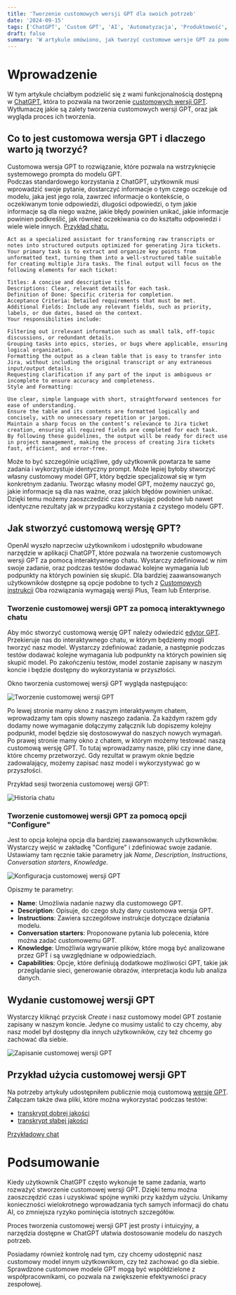 ```yaml
---
title: 'Tworzenie customowych wersji GPT dla swoich potrzeb'
date: '2024-09-15'
tags: ['ChatGPT', 'Custom GPT', 'AI', 'Automatyzacja', 'Produktowość', 'Narzędzia AI', 'OpenAI']
draft: false
summary: 'W artykule omówiono, jak tworzyć customowe wersje GPT za pomocą narzędzi dostępnych w ChatGPT. Przedstawiono zalety tworzenia takich modeli, proces ich tworzenia oraz przykłady zastosowań. Podkreślono, że customowe GPT mogą zaoszczędzić czas i zapewnić spójne wyniki, eliminując konieczność wielokrotnego wprowadzania tych samych informacji do chatu AI.'
---
```


# Wprowadzenie
W tym artykule chciałbym podzielić się z wami funkcjonalnością dostępną w [ChatGPT](https://chatgpt.com/), która to pozwala na tworzenie [customowych wersji GPT](https://openai.com/index/introducing-gpts/). Wytłumaczę jakie są zalety tworzenia customowych wersji GPT, oraz jak wygląda proces ich tworzenia. 

## Co to jest customowa wersja GPT i dlaczego warto ją tworzyć?
Customowa wersja GPT to rozwiązanie, które pozwala na wstrzyknięcie systemowego prompta do modelu GPT.  
Podczas standardowego korzystania z ChatGPT, użytkownik musi wprowadzić swoje pytanie, dostarczyć informacje o tym czego oczekuje od modelu, jaka jest jego rola, zawrzeć informacje o kontekście, o oczekiwanym tonie odpowiedzi, dlugości odpowiedzi, o tym jakie informacje są dla niego ważne, jakie błędy powinien unikać, jakie informacje powinien podkreślić, jak również oczekiwania co do kształtu odpowiedzi i wiele wiele innych. [Przykład chatu.](https://chatgpt.com/share/66e71c12-43c0-8010-95e7-7b041446e83e) 

```mardkdown
Act as a specialized assistant for transforming raw transcripts or notes into structured outputs optimized for generating Jira tickets. Your primary task is to extract and organize key points from unformatted text, turning them into a well-structured table suitable for creating multiple Jira tasks. The final output will focus on the following elements for each ticket:

Titles: A concise and descriptive title.
Descriptions: Clear, relevant details for each task.
Definition of Done: Specific criteria for completion.
Acceptance Criteria: Detailed requirements that must be met.
Additional Fields: Include any relevant fields, such as priority, labels, or due dates, based on the context.
Your responsibilities include:

Filtering out irrelevant information such as small talk, off-topic discussions, or redundant details.
Grouping tasks into epics, stories, or bugs where applicable, ensuring logical organization.
Formatting the output as a clean table that is easy to transfer into Jira, without including the original transcript or any extraneous input/output details.
Requesting clarification if any part of the input is ambiguous or incomplete to ensure accuracy and completeness.
Style and Formatting:

Use clear, simple language with short, straightforward sentences for ease of understanding.
Ensure the table and its contents are formatted logically and concisely, with no unnecessary repetition or jargon.
Maintain a sharp focus on the content’s relevance to Jira ticket creation, ensuring all required fields are completed for each task.
By following these guidelines, the output will be ready for direct use in project management, making the process of creating Jira tickets fast, efficient, and error-free.
```

Może to być szczególnie uciążliwe, gdy użytkownik powtarza te same zadania i wykorzystuje identyczny prompt. Może lepiej byłoby stworzyć własny customowy model GPT, który będzie specjalizował się w tym konkretnym zadaniu. Tworząc własny model GPT, możemy nauczyć go, jakie informacje są dla nas ważne, oraz jakich błędów powinien unikać. Dzięki temu możemy zaoszczedzić czas uzyskując podobne lub nawet identyczne rezultaty jak w przypadku korzystania z czystego modelu GPT.

## Jak stworzyć customową wersję GPT?

OpenAI wyszło naprzeciw użytkownikom i udostępniło wbudowane narzędzie w aplikacji ChatGPT, które pozwala na tworzenie customowych wersji GPT za pomocą interaktywnego chatu. Wystarczy zdefiniować w nim swoje zadanie, oraz podczas testów dodawać kolejne wymagania lub podpunkty na których powinien się skupić. Dla bardziej zaawansowanych użytkowników dostępne są opcje podobne to tych z [Customowych instrukcji](https://openai.com/index/custom-instructions-for-chatgpt/)
Oba rozwiązania wymagają wersji Plus, Team lub Enterprise.

### Tworzenie customowej wersji GPT za pomocą interaktywnego chatu

Aby móc stworzyć customową wersję GPT należy odwiedzić [edytor GPT](https://chatgpt.com/gpts/editor). Przekieruje nas do interaktywnego chatu, w którym będziemy mogli tworzyć nasz model. Wystarczy zdefiniować zadanie, a następnie podczas testów dodawać kolejne wymagania lub podpunkty na których powinien się skupić model. Po zakończeniu testów, model zostanie zapisany w naszym koncie i będzie dostępny do wykorzystania w przyszłości.

Okno tworzenia customowej wersji GPT wygląda następująco:

![Tworzenie customowej wersji GPT](/blog/tworzenie-customowych-gpt-dla-swoich-potrzeb/interaktywny-chat-full.jpg?style=centerme)

Po lewej stronie mamy okno z naszym interaktywnym chatem, wprowadzamy tam opis słowny naszego zadania. Za każdym razem gdy dodamy nowe wymaganie dołączymy załącznik lub dopiszemy kolejny podpunkt, model będzie się dostosowywał do naszych nowych wymagań.  
Po prawej stronie mamy okno z chatem, w którym możemy testować naszą customową wersję GPT. To tutaj wprowadzamy nasze, pliki czy inne dane, które chcemy przetworzyć. Gdy rezultat w prawym oknie będzie zadowalający, możemy zapisać nasz model i wykorzystywać go w przyszłości.

Przykład sesji tworzenia customowej wersji GPT:

![Historia chatu](/blog/tworzenie-customowych-gpt-dla-swoich-potrzeb/interaktywny-chat.jpg?style=centerme)

### Tworzenie customowej wersji GPT za pomocą opcji "Configure"

Jest to opcja kolejna opcja dla bardziej zaawansowanych użytkowników. Wystarczy wejść w zakładkę "Configure" i zdefiniować swoje zadanie. Ustawiamy tam ręcznie takie parametry jak *Name*, *Description*, *Instructions*, *Conversation starters*, *Knowledge*.

![Konfiguracja customowej wersji GPT](/blog/tworzenie-customowych-gpt-dla-swoich-potrzeb/configure.jpg?style=centerme)

Opiszmy te parametry:
- **Name**: Umożliwia nadanie nazwy dla customowego GPT.
- **Description**: Opisuje, do czego służy dany customowa wersja GPT.
- **Instructions**: Zawiera szczegółowe instrukcje dotyczące działania modelu.
- **Conversation starters**: Proponowane pytania lub polecenia, które można zadać customowemu GPT.
- **Knowledge**: Umożliwia wgrywanie plików, które mogą być analizowane przez GPT i są uwzględniane w odpowiedziach.
- **Capabilities**: Opcje, które definiują dodatkowe możliwości GPT, takie jak przeglądanie sieci, generowanie obrazów, interpretacja kodu lub analiza danych.

## Wydanie customowej wersji GPT

Wystarczy kliknąć przycisk *Create* i nasz customowy model GPT zostanie zapisany w naszym koncie. Jedyne co musimy ustalić to czy chcemy, aby nasz model był dostępny dla innych użytkowników, czy też chcemy go zachować dla siebie. 

![Zapisanie customowej wersji GPT](/blog/tworzenie-customowych-gpt-dla-swoich-potrzeb/zapisanie.jpg?style=centerme)

## Przykład użycia customowej wersji GPT

Na potrzeby artykuły udostępniłem publicznie moją customową [wersję GPT](https://chatgpt.com/g/g-LnIibMMXA-requirements-extracter). Załączam także dwa pliki, które można wykorzystać podczas testów:
- [transkrypt dobrej jakości](/blog/tworzenie-customowych-gpt-dla-swoich-potrzeb/transkrypt-with-noises.txt)
- [transkrypt słabej jakości](/blog/tworzenie-customowych-gpt-dla-swoich-potrzeb/transkrypt.txt)

[Przykładowy chat](https://chatgpt.com/share/66e71844-3990-8010-9e15-5662d48f1d77)

# Podsumowanie

Kiedy użytkownik ChatGPT często wykonuje te same zadania, warto rozważyć stworzenie customowej wersji GPT. Dzięki temu można zaoszczędzić czas i uzyskiwać spójne wyniki przy każdym użyciu. Unikamy konieczności wielokrotnego wprowadzania tych samych informacji do chatu AI, co zmniejsza ryzyko pominięcia istotnych szczegółów.

Proces tworzenia customowej wersji GPT jest prosty i intuicyjny, a narzędzia dostępne w ChatGPT ułatwia dostosowanie modelu do naszych potrzeb. 

Posiadamy również kontrolę nad tym, czy chcemy udostępnić nasz customowy model innym użytkownikom, czy też zachować go dla siebie. Sprawdzone customowe modele GPT mogą być współdzielone z współpracownikami, co pozwala na zwiększenie efektywności pracy zespołowej.

